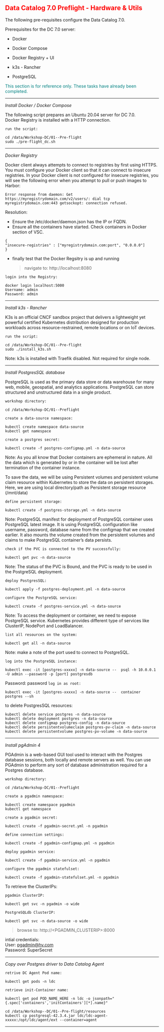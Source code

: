 ## <font color='red'>Data Catalog 7.0 Preflight - Hardware & Utils</font>  

The following pre-requisites configure the Data Catalog 7.0.

Prerequisites for the DC 7.0 server:
* Docker
* Docker Compose
* Docker Registry + UI 

* k3s - Rancher
* PostgreSQL

<font color='teal'>This section is for reference only. These tasks have already been completed.</font>

---

<em>Install Docker / Docker Compose</em>

The following script prepares an Ubuntu 20.04 server for DC 7.0.  
Docker Registry is installed with a HTTP connection.

``run the script:``
```
cd /data/Workshop-DC/01--Pre-flight
sudo ./pre-flight_dc.sh
```

--- 

<em>Docker Registry</em>

Docker client always attempts to connect to registries by first using HTTPS. You must configure your Docker client so that it can connect to insecure registries. In your Docker client is not configured for insecure registries, you will see the following error when you attempt to pull or push images to Harbor:  

```Error response from daemon: Get https://myregistrydomain.com/v2/users/: dial tcp myregistrydomain.com:443 getsockopt: connection refused.```

Resolution: 
* Ensure the /etc/docker/daemon.json has the IP or FQDN. 
* Ensure all the containers have started. Check containers in Docker section of VSC.

```
{
"insecure-registries" : ["myregistrydomain.com:port", "0.0.0.0"]
}
```

* finally test that the Docker Regsitry is up and running

  > navigate to: http://localhost:8080

``login into the Registry:``
```
docker login localhost:5000
Username: admin
Password: admin   
```

---

<em>Install k3s - Rancher</em> 

K3s is an official CNCF sandbox project that delivers a lightweight yet powerful certified Kubernetes distribution designed for production workloads across resource-restrained, remote locations or on IoT devices.

``run the script:``
```
cd /data/Workshop-DC/01--Pre-flight
sudo ./install_k3s.sh
```
Note: k3s is installed with Traefik disabled. Not required for single node.

---

<em>Install PostgresSQL database</em>

PostgreSQL is used as the primary data store or data warehouse for many web, mobile, geospatial, and analytics applications. PostgreSQL can store structured and unstructured data in a single product.

``workshop directory:``
```
cd /data/Workshop-DC/01--Preflight
```

``create a data-source namespace:``
```
kubectl create namespace data-source
kubectl get namespace
```

``create a postgres secret:``
```
kubectl create -f postgres-configmap.yml -n data-source
``` 
Note: As you all know that Docker containers are ephemeral in nature. All the data which is generated by or in the container will be lost after termination of the container instance.

To save the data, we will be using Persistent volumes and persistent volume claim resource within Kubernetes to store the data on persistent storages.
Here, we are using local directory/path as Persistent storage resource (/mnt/data)

``define persistent storage:``
```
kubectl create -f postgres-storage.yml -n data-source
```
Note: PostgreSQL manifest for deployment of PostgreSQL container uses PostgreSQL latest image. It is using PostgreSQL configuration like username, password, database name from the configmap that we created earlier. It also mounts the volume created from the persistent volumes and claims to make PostgreSQL container’s data persists.

``check if the PVC is connected to the PV successfully:``
```
kubectl get pvc -n data-source
```
Note: The status of the PVC is Bound, and the PVC is ready to be used in the PostgreSQL deployment.

``deploy PostgresSQL:``
```
kubectl apply -f postgres-deployment.yml -n data-source
```

``configure the PostgreSQL service:``
```
kubectl create -f postgres-service.yml -n data-source
```
Note: To access the deployment or container, we need to expose PostgreSQL service. Kubernetes provides different type of services like ClusterIP, NodePort and LoadBalancer.

``list all resources on the system:``
```
kubectl get all -n data-source
```
Note: make a note of the port used to connect to PostgreSQL.

``log into the PostgreSQL instance:``
```
kubectl exec -it [postgres-xxxxx] -n data-source --  psql -h 10.0.0.1 -U admin --password -p [port] postgresdb
```
Password: password
``log in as root:``
```
kubectl exec -it [postgres-xxxxx] -n data-source --  container postgres --sh
```

to delete PostgresSQL resources:
```
kubectl delete service postgres -n data-source
kubectl delete deployment postgres -n data-source
kubectl delete configmap postgres-config -n data-source
kubectl delete persistentvolumeclaim postgres-pv-claim -n data-source
kubectl delete persistentvolume postgres-pv-volume -n data-source
```

---

<em>Install pgAdmin 4</em>

PGAdmin is a web-based GUI tool used to interact with the Postgres database sessions, both locally and remote servers as well. You can use PGAdmin to perform any sort of database administration required for a Postgres database.

``workshop directory:``
```
cd /data/Workshop-DC/01--Preflight
```

``create a pgadmin namespace:``
```
kubectl create namespace pgadmin
kubectl get namespace
```

``create a pgadmin secret:``
```
kubectl create -f pgadmin-secret.yml -n pgadmin
```
``define connection settings:``
```
kubectl create -f pgadmin-configmap.yml -n pgadmin
```
``deploy pgadmin service:``
```
kubectl create -f pgadmin-service.yml -n pgadmin
```
``configure the pgadmin statefulset:``
```
kubectl create -f pgadmin-statefulset.yml -n pgadmin
```

To retrieve the ClusterIPs:

``pgadmin ClusterIP:``
```
kubectl get svc -n pgadmin -o wide
```
``PostgreSQLdb ClusterIP:``
```
kubectl get svc -n data-source -o wide
```

  > browse to: http://<PGADMIN_CLUSTERIP>:8000

intial credentials:    
User: pgadmin@hv.com    
Password: SuperSecret

---

<em>Copy over Postgres driver to Data Catalog Agent</em>

``retrive DC Agent Pod name:``
```
kubectl get pods -n ldc
```

``retrieve init-Container name:``
```
kubectl get pod POD_NAME_HERE -n ldc -o jsonpath="{.spec['containers','initContainers'][*].name}"
```

```
cd /data/Workshop--DC/01--Pre-flight/resources
kubectl cp postgresql-42.3.4.jar ldc/ldc-agent-xxxxx:/opt/ldc/agent/ext --container=agent
```

---